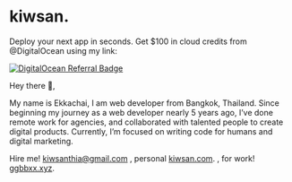 # kiwsan.

Deploy your next app in seconds. Get $100 in cloud credits from @DigitalOcean using my link:

[![DigitalOcean Referral Badge](https://web-platforms.sfo2.digitaloceanspaces.com/WWW/Badge%202.svg)](https://www.digitalocean.com/?refcode=0e2c3672d1dc&utm_campaign=Referral_Invite&utm_medium=Referral_Program&utm_source=badge)

Hey there 👋,

My name is Ekkachai,
I am web developer from Bangkok, Thailand.
Since beginning my journey as a web developer nearly 5 years ago, I’ve done remote work for agencies, and collaborated with talented people to create digital products. Currently, I’m focused on writing code for humans and digital marketing.

Hire me!
kiwsanthia@gmail.com
, personal
[kiwsan.com](http://kiwsan.com/).
, for work!
[ggbbxx.xyz](http://ggbbxx.xyz/).
